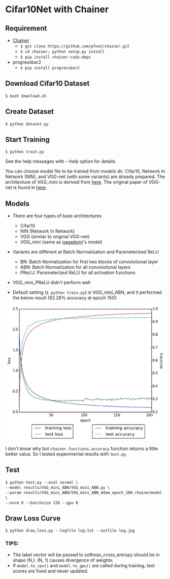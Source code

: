 # Cifar10Net with Chainer

## Requirement

- [Chainer](http://chainer.org)
    - `$ git clone https://github.com/pfnet/chainer.git`
    - `$ cd chainer; python setup.py install`
    - `$ pip install chainer-cuda-deps`
- progressbar2
    - `$ pip install progressbar2`

## Download Cifar10 Dataset

```
$ bash download.sh
```

## Create Dataset

```
$ python dataset.py
```

## Start Training

```
$ python train.py
```

See the help messages with --help option for details.

You can choose model file to be trained from models dir. Cifar10, Network In Network (NIN), and VGG-net (with some variants) are already prepared. The architecture of VGG_mini is derived from [here](https://github.com/nagadomi/kaggle-cifar10-torch7). The original paper of VGG-net is found in [here](http://arxiv.org/pdf/1409.1556.pdf).

## Models

- There are four types of base architectures
    - Cifar10
    - NIN (Network In Network)
    - VGG (similar to original VGG-net)
    - VGG_mini (same as [nagadomi](https://github.com/nagadomi/kaggle-cifar10-torch7)'s model)
- Variants are different at Batch Normalization and Parameterized ReLU
    - BN: Batch Normalization for first two blocks of convolutional layer
    - ABN: Batch Normalization for all convolutional layers
    - PReLU: Parameterized ReLU for all activation functions

- VGG_mini_PReLU didn't perform well
- Default setting (`$ python train.py`) is VGG_mini_ABN, and it performed the below result (92.28% accuracy at epoch 150):

![loss curve](loss.jpg)

I don't know why but `chainer.functions.accuracy` function returns a little better value. So I tested experimental results with `test.py`.

## Test

```
$ python test.py --eval normal \
--model results/VGG_mini_ABN/VGG_mini_ABN.py \
--param results/VGG_mini_ABN/VGG_mini_ABN_Adam_epoch_100.chainermodel \
--norm 0 --batchsize 128 --gpu 0
```

## Draw Loss Curve

```
$ python draw_loss.py --logfile log.txt --outfile log.jpg
```

### TIPS:

- The label vector will be passed to softmax_cross_entropy should be in shape (N,). (N, 1) causes divergence of weights.
- If `model.to_cpu()` and `model.to_gpu()` are called during training, test scores are fixed and never updated.
